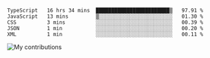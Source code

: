 <!--START_SECTION:waka-->
```text
TypeScript   16 hrs 34 mins  ████████████████████████▒   97.91 % 
JavaScript   13 mins         ▒░░░░░░░░░░░░░░░░░░░░░░░░   01.30 % 
CSS          3 mins          ░░░░░░░░░░░░░░░░░░░░░░░░░   00.39 % 
JSON         1 min           ░░░░░░░░░░░░░░░░░░░░░░░░░   00.20 % 
XML          1 min           ░░░░░░░░░░░░░░░░░░░░░░░░░   00.11 % 
```
<!--END_SECTION:waka-->
<img src="https://github-readme-streak-stats.herokuapp.com/?user=pahas&theme=white" alt="My contributions" />
